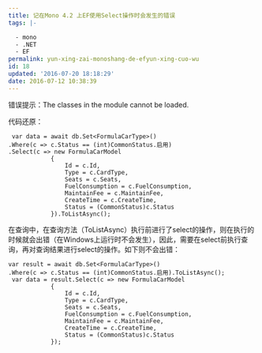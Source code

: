 ```yaml
---
title: 记在Mono 4.2 上EF使用Select操作时会发生的错误
tags: |-

  - mono
  - .NET
  - EF
permalink: yun-xing-zai-monoshang-de-efyun-xing-cuo-wu
id: 18
updated: '2016-07-20 18:18:29'
date: 2016-07-12 10:38:39
---
```


错误提示：The classes in the module cannot be loaded.

代码还原：

```aspnet
 var data = await db.Set<FormulaCarType>()
.Where(c => c.Status == (int)CommonStatus.启用)
.Select(c => new FormulaCarModel
            {
                Id = c.Id,
                Type = c.CardType,
                Seats = c.Seats,
                FuelConsumption = c.FuelConsumption,
                MaintainFee = c.MaintainFee,
                CreateTime = c.CreateTime,
                Status = (CommonStatus)c.Status
            }).ToListAsync();
```

在查询中，在查询方法（ToListAsync）执行前进行了select的操作，则在执行的时候就会出错（在Windows上运行时不会发生），因此，需要在select前执行查询，再对查询结果进行select的操作。如下则不会出错：

```aspnet
var result = await db.Set<FormulaCarType>()
.Where(c => c.Status == (int)CommonStatus.启用).ToListAsync();
 var data = result.Select(c => new FormulaCarModel
            {
                Id = c.Id,
                Type = c.CardType,
                Seats = c.Seats,
                FuelConsumption = c.FuelConsumption,
                MaintainFee = c.MaintainFee,
                CreateTime = c.CreateTime,
                Status = (CommonStatus)c.Status
            });
```
